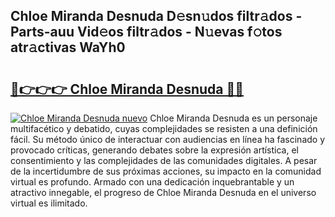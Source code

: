 ## Chloe Miranda Desnuda D𝚎sn𝚞dos filtr𝚊dos - Parts-auu Vid𝚎os filtr𝚊dos - N𝚞evas f𝚘tos atr𝚊ctivas WaYh0

# <h2><a href="http://mb8j8kw.tromn.icu/?c=Chloe+Miranda+Desnuda">🔗👉👉👉 Chloe Miranda Desnuda 🔗🔗</a></h2>

[![Chloe Miranda Desnuda nuevo](https://i.imgur.com/pEAQMta.gif)](http://mb8j8kw.tromn.icu/?c=Chloe+Miranda+Desnuda)
Chloe Miranda Desnuda es un personaje multifacético y debatido, cuyas complejidades se resisten a una definición fácil.  Su método único de interactuar con audiencias en línea ha fascinado y provocado críticas, generando debates sobre la expresión artística, el consentimiento y las complejidades de las comunidades digitales. A pesar de la incertidumbre de sus próximas acciones, su impacto en la comunidad virtual es profundo. Armado con una dedicación inquebrantable y un atractivo innegable, el progreso de Chloe Miranda Desnuda en el universo virtual es ilimitado.
